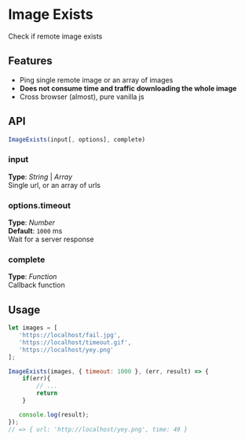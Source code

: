 # Image Exists
Check if remote image exists

## Features
 - Ping single remote image or an array of images
 - **Does not consume time and traffic downloading the whole image**
 - Cross browser (almost), pure vanilla js


## API

```javascript
ImageExists(input[, options], complete)
```

### input   
**Type**: _String_ | _Array_  
Single url, or an array of urls


### options.timeout   
**Type**: _Number_  
**Default**: `1000` ms   
Wait for a server response


### complete   
**Type**: _Function_  
Callback function   


## Usage   
```javascript
let images = [
   'https://localhost/fail.jpg', 
   'https://localhost/timeout.gif', 
   'https://localhost/yey.png'
];

ImageExists(images, { timeout: 1000 }, (err, result) => {
	if(err){
		// ...
		return
	}

   console.log(result);
});
// => { url: 'http://localhost/yey.png', time: 49 }
```
